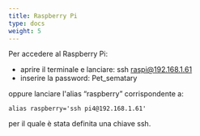 ```yaml
---
title: Raspberry Pi
type: docs
weight: 5
---
```


Per accedere al Raspberry Pi:
- aprire il terminale e lanciare: ssh raspi@192.168.1.61
- inserire la password: Pet_sematary

oppure lanciare l'alias “raspberry” corrispondente a:

`alias raspberry='ssh pi4@192.168.1.61'`

per il quale è stata definita una chiave ssh.
